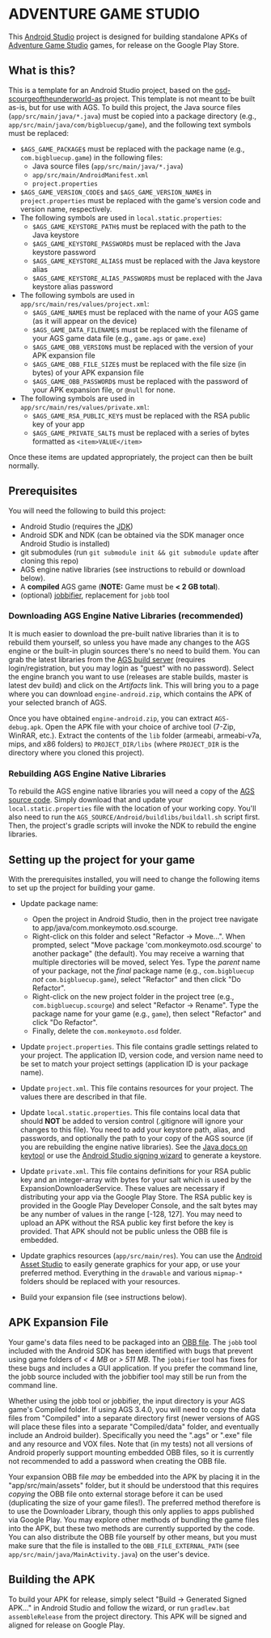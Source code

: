 # ADVENTURE GAME STUDIO

This [Android Studio](https://developer.android.com/studio/index.html) project is designed for
building standalone APKs of [Adventure Game Studio](http://www.adventuregamestudio.co.uk/) games,
for release on the Google Play Store.

## What is this?

This is a template for an Android Studio project, based on the
[osd-scourgeoftheunderworld-as](https://github.com/monkey0506/osd-scourgeoftheunderworld-as)
project. This template is not meant to be built as-is, but for use with AGS. To build this project,
the Java source files (`app/src/main/java/*.java`) must be copied into a package directory (e.g.,
`app/src/main/java/com/bigbluecup/game`), and the following text symbols must be replaced:

* `$AGS_GAME_PACKAGE$` must be replaced with the package name (e.g., `com.bigbluecup.game`) in the
  following files:
  * Java source files (`app/src/main/java/*.java`)
  * `app/src/main/AndroidManifest.xml`
  * `project.properties`
* `$AGS_GAME_VERSION_CODE$` and `$AGS_GAME_VERSION_NAME$` in `project.properties` must be replaced
  with the game's version code and version name, respectively.
* The following symbols are used in `local.static.properties`:
  * `$AGS_GAME_KEYSTORE_PATH$` must be replaced with the path to the Java keystore
  * `$AGS_GAME_KEYSTORE_PASSWORD$` must be replaced with the Java keystore password
  * `$AGS_GAME_KEYSTORE_ALIAS$` must be replaced with the Java keystore alias
  * `$AGS_GAME_KEYSTORE_ALIAS_PASSWORD$` must be replaced with the Java keystore alias password
* The following symbols are used in `app/src/main/res/values/project.xml`:
  * `$AGS_GAME_NAME$` must be replaced with the name of your AGS game (as it will appear on the
    device)
  * `$AGS_GAME_DATA_FILENAME$` must be replaced with the filename of your AGS game data file (e.g.,
    `game.ags` or `game.exe`)
  * `$AGS_GAME_OBB_VERSION$` must be replaced with the version of your APK expansion file
  * `$AGS_GAME_OBB_FILE_SIZE$` must be replaced with the file size (in bytes) of your APK expansion
    file
  * `$AGS_GAME_OBB_PASSWORD$` must be replaced with the password of your APK expansion file, or
    `@null` for none.
* The following symbols are used in `app/src/main/res/values/private.xml`:
  * `$AGS_GAME_RSA_PUBLIC_KEY$` must be replaced with the RSA public key of your app
  * `$AGS_GAME_PRIVATE_SALT$` must be replaced with a series of bytes formatted as
    `<item>VALUE</item>`

Once these items are updated appropriately, the project can then be built normally.

## Prerequisites

You will need the following to build this project:

* Android Studio (requires the
  [JDK](http://www.oracle.com/technetwork/java/javase/downloads/index.html))
* Android SDK and NDK (can be obtained via the SDK manager once Android Studio is installed)
* git submodules (run `git submodule init && git submodule update` after cloning this repo)
* AGS engine native libraries (see instructions to rebuild or download below).
* A **compiled** AGS game (**NOTE:** Game must be **< 2 GB total**).
* (optional) [jobbifier](https://github.com/monkey0506/jobbifier), replacement for `jobb` tool

### Downloading AGS Engine Native Libraries (recommended)

It is much easier to download the pre-built native libraries than it is to rebuild them yourself, so
unless you have made any changes to the AGS engine or the built-in plugin sources there's no need to
build them. You can grab the latest libraries from the
[AGS build server](http://teamcity.bigbluecup.org/viewType.html?buildTypeId=AdventureGameStudio_EngineAndroid)
(requires login/registration, but you may login as "guest" with no password). Select the engine
branch you want to use (releases are stable builds, master is latest dev build) and click on the
*Artifacts* link. This will bring you to a page where you can download `engine-android.zip`, which
contains the APK of your selected branch of AGS.

Once you have obtained `engine-android.zip`, you can extract `AGS-debug.apk`. Open the APK file with
your choice of archive tool (7-Zip, WinRAR, etc.). Extract the contents of the `lib` folder
(armeabi, armeabi-v7a, mips, and x86 folders) to `PROJECT_DIR/libs` (where `PROJECT_DIR` is the
directory where you cloned this project).

### Rebuilding AGS Engine Native Libraries

To rebuild the AGS engine native libraries you will need a copy of the
[AGS source code](https://github.com/adventuregamestudio/ags). Simply download that and update your
`local.static.properties` file with the location of your working copy. You'll also need to run the
`AGS_SOURCE/Android/buildlibs/buildall.sh` script first. Then, the project's gradle scripts will
invoke the NDK to rebuild the engine libraries.

## Setting up the project for your game

With the prerequisites installed, you will need to change the following items to set up the project
for building your game.

* Update package name:
  * Open the project in Android Studio, then in the project tree navigate to
    app/java/com.monkeymoto.osd.scourge.
  * Right-click on this folder and select "Refactor -> Move...". When prompted, select "Move
    package 'com.monkeymoto.osd.scourge' to another package" (the default). You may receive a
    warning that multiple directories will be moved, select Yes. Type the *parent* name of your
    package, not the *final* package name (e.g., `com.bigbluecup` *not* `com.bigbluecup.game`),
    select "Refactor" and then click "Do Refactor".
  * Right-click on the new project folder in the project tree (e.g., `com.bigbluecup.scourge`)
    and select "Refactor -> Rename". Type the package name for your game (e.g., `game`), then
    select "Refactor" and click "Do Refactor".
  * Finally, delete the `com.monkeymoto.osd` folder.

* Update `project.properties`. This file contains gradle settings related to your project. The
  application ID, version code, and version name need to be set to match your project settings
  (application ID is your package name).

* Update `project.xml`. This file contains resources for your project. The values there are
  described in that file.

* Update `local.static.properties`. This file contains local data that should **NOT** be added
  to version control (.gitignore will ignore your changes to this file). You need to add your
  keystore path, alias, and passwords, and optionally the path to your copy of the AGS source
  (if you are rebuilding the engine native libraries). See the
  [Java docs on keytool](http://docs.oracle.com/javase/6/docs/technotes/tools/solaris/keytool.html)
  or use the
  [Android Studio signing wizard](https://developer.android.com/studio/publish/app-signing.html)
  to generate a keystore.

* Update `private.xml`. This file contains definitions for your RSA public key and an
  integer-array with bytes for your salt which is used by the ExpansionDownloaderService. These
  values are necessary if distributing your app via the Google Play Store. The RSA public key
  is provided in the Google Play Developer Console, and the salt bytes may be any number of
  values in the range [-128, 127]. You may need to upload an APK without the RSA public key
  first before the key is provided. That APK should not be public unless the OBB file is
  embedded.

* Update graphics resources (`app/src/main/res`). You can use the
  [Android Asset Studio](https://romannurik.github.io/AndroidAssetStudio/) to easily generate
  graphics for your app, or use your preferred method. Everything in the `drawable` and various
  `mipmap-*` folders should be replaced with your resources.

* Build your expansion file (see instructions below).

## APK Expansion File

Your game's data files need to be packaged into an
[OBB file](https://developer.android.com/google/play/expansion-files.html). The `jobb` tool included
with the Android SDK has been identified with bugs that prevent using game folders of *< 4 MB* or
*> 511 MB*. The `jobbifier` tool has fixes for these bugs and includes a GUI application. If you
prefer the command line, the jobb source included with the jobbifier tool may still be run from the
command line.

Whether using the jobb tool or jobbifier, the input directory is your AGS game's Compiled folder. If
using AGS 3.4.0, you will need to copy the data files from "Compiled" into a separate directory
first (newer versions of AGS will place these files into a separate "Compiled/data" folder, and
eventually include an Android builder). Specifically you need the ".ags" or ".exe" file and any
resource and VOX files. Note that (in my tests) not all versions of Android properly support
mounting embedded OBB files, so it is currently not recommended to add a password when creating the
OBB file.

Your expansion OBB file *may* be embedded into the APK by placing it in the "app/src/main/assets"
folder, but it should be understood that this requires *copying* the OBB file onto external storage
before it can be used (duplicating the size of your game files!). The preferred method therefore is
to use the Downloader Library, though this only applies to apps published via Google Play. You may
explore other methods of bundling the game files into the APK, but these two methods are currently
supported by the code. You can also distribute the OBB file yourself by other means, but you must
make sure that the file is installed to the `OBB_FILE_EXTERNAL_PATH` (see
`app/src/main/java/MainActivity.java`) on the user's device.

## Building the APK

To build your APK for release, simply select "Build -> Generated Signed APK..." in Android Studio
and follow the wizard, or run `gradlew.bat assembleRelease` from the project directory. This APK
will be signed and aligned for release on Google Play.
